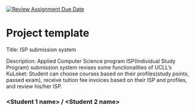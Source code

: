 [![Review Assignment Due Date](https://classroom.github.com/assets/deadline-readme-button-22041afd0340ce965d47ae6ef1cefeee28c7c493a6346c4f15d667ab976d596c.svg)](https://classroom.github.com/a/twPj_hbU)
# Project template

Title: ISP submission system

Description: Applied Computer Science program ISP(Individual Study Program) submission system revises some functionalities of UCLL’s KuLoket: Student can choose courses based on their profiles(study points, passed exam), receive tuition fee invoices based on their ISP and profiles, and review his/her ISP.

### \<Student 1 name\> / \<Student 2 name\>
